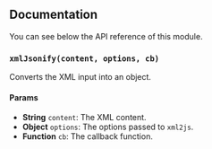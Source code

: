 ## Documentation

You can see below the API reference of this module.

### `xmlJsonify(content, options, cb)`
Converts the XML input into an object.

#### Params

- **String** `content`: The XML content.
- **Object** `options`: The options passed to `xml2js`.
- **Function** `cb`: The callback function.

